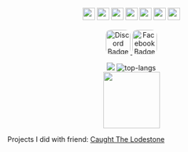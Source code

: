 <div align="center">
<br>
  <img src="php.png" height=25px/>
  <img src="c++.png" height=25px/>
  <img src="java.png" height=25px/>
  <img src="python.png" height=25px/>
  <img src="html.png" height=25px/>
  <img src="js.png" height=25px/>
  <img src="css.png" height=25px/>
  <br>
  <br>
<a href="https://discord.com/invite/rFPWq8fV">
  <img class="rounded-pill" src="Discord.png" alt="Discord Badge" height=50px style="border-radius: 10px;"/>
  </a>
<a class="rounded-pill" href="https://www.facebook.com/profile.php?id=61555336191287&mibextid=ZbWKwL">
  <img src="Facebook.png" alt="Facebook Badge" height=50px style="border-radius: 10px;"/>
</a>

![](https://github-readme-stats.vercel.app/api?username=Vasync&include_all_commits=true&count_private=true&hide=stars&show_icons=true&hide_rank=true&include_all_commits=true&line_height=28&title_color=white&text_color=0C5851&icon_color=0C5851&bg_color=80,FCFEFF,4D4D4D&hide_border=true&cache_seconds=14400&locale=en&border_radius=5&card_width=200px)
<img src="https://github-readme-stats.vercel.app/api/top-langs/?username=Vasync&layout=compact&title_color=white&text_color=0C5851&icon_color=0C5851&bg_color=80,FCFEFF,4D4D4D&hide_border=true&border_radius=5" alt="top-langs"/>
<br>
<img src="https://github-profile-trophy.vercel.app/?username=Vasync&title_color=0C5851&theme=algolia&hide_border=true&border_radius=15" height=115px/>
</div>
Projects I did with friend:
<a href="https://github.com/lenlenlL6/Caught-The-Lodestone">Caught The Lodestone</a>

<!---
LootSpace369/LootSpace369 is a ✨ special ✨ repository because its `README.md` (this file) appears on your GitHub profile.
You can click the Preview link to take a look at your changes.
--->
